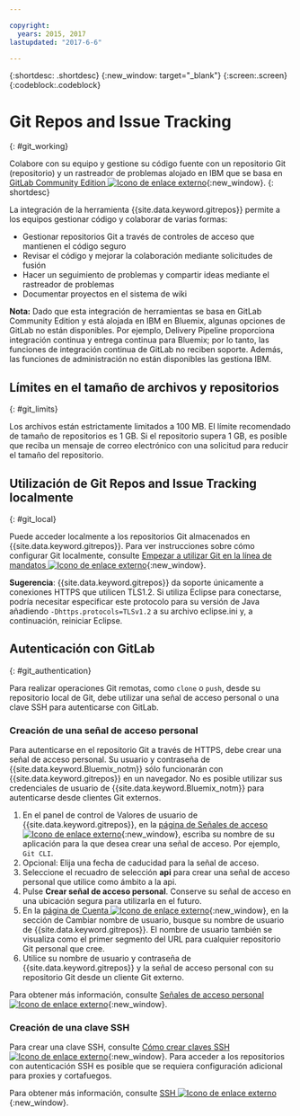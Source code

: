 ```yaml
---

copyright:
  years: 2015, 2017
lastupdated: "2017-6-6"

---
```


{:shortdesc: .shortdesc}
{:new_window: target="_blank"}
{:screen:.screen}
{:codeblock:.codeblock}

# Git Repos and Issue Tracking
{: #git_working}

Colabore con su equipo y gestione su código fuente con un repositorio Git (repositorio) y un rastreador de problemas alojado en IBM que se basa en [GitLab Community Edition ![Icono de enlace externo](../../icons/launch-glyph.svg "Icono de enlace externo")](https://about.gitlab.com/){:new_window}.
{: shortdesc}

La integración de la herramienta {{site.data.keyword.gitrepos}} permite a los equipos gestionar código y colaborar de varias formas:
   * Gestionar repositorios Git a través de controles de acceso que mantienen el código seguro
   * Revisar el código y mejorar la colaboración mediante solicitudes de fusión
   * Hacer un seguimiento de problemas y compartir ideas mediante el rastreador de problemas
   * Documentar proyectos en el sistema de wiki

**Nota:** Dado que esta integración de herramientas se basa en GitLab Community Edition y está alojada en IBM en Bluemix, algunas opciones de GitLab no están disponibles. Por ejemplo, Delivery Pipeline proporciona integración continua y entrega continua para Bluemix; por lo tanto, las funciones de integración continua de GitLab no reciben soporte. Además, las funciones de administración no están disponibles las gestiona IBM.

## Límites en el tamaño de archivos y repositorios
{: #git_limits}

Los archivos están estrictamente limitados a 100 MB. El límite recomendado de tamaño de repositorios es 1 GB. Si el repositorio supera 1 GB, es posible que reciba un mensaje de correo electrónico con una solicitud para reducir el tamaño del repositorio.

## Utilización de Git Repos and Issue Tracking localmente
{: #git_local}

Puede acceder localmente a los repositorios Git almacenados en {{site.data.keyword.gitrepos}}. Para ver instrucciones sobre cómo configurar Git localmente, consulte [Empezar a utilizar Git en la línea de mandatos ![Icono de enlace externo](../../icons/launch-glyph.svg "Icono de enlace externo")](https://git.ng.bluemix.net/help/gitlab-basics/start-using-git){:new_window}.

**Sugerencia**: {{site.data.keyword.gitrepos}} da soporte únicamente a conexiones HTTPS que utilicen TLS1.2. 
Si utiliza Eclipse para conectarse, podría necesitar especificar este protocolo para su versión de Java añadiendo `-Dhttps.protocols=TLSv1.2` a su archivo eclipse.ini y, a continuación, reiniciar Eclipse. 

## Autenticación con GitLab  
{: #git_authentication}

Para realizar operaciones Git remotas, como `clone` o `push`, desde su repositorio local de Git, debe utilizar una señal de acceso personal o una clave SSH para autenticarse con GitLab.

### Creación de una señal de acceso personal  
Para autenticarse en el repositorio Git a través de HTTPS, debe crear una señal de acceso personal. Su usuario y contraseña de {{site.data.keyword.Bluemix_notm}} sólo funcionarán con {{site.data.keyword.gitrepos}} en un navegador. No es posible utilizar sus credenciales de usuario de {{site.data.keyword.Bluemix_notm}} para autenticarse desde clientes Git externos. 

1. En el panel de control de Valores de usuario de {{site.data.keyword.gitrepos}}, en la [página de Señales de acceso ![Icono de enlace externo](../../icons/launch-glyph.svg "Icono de enlace externo")](https://git.ng.bluemix.net/profile/personal_access_tokens?cm_sp=dw-bluemix-_-nospace-_-answers){:new_window}, escriba su nombre de su aplicación para la que desea crear una señal de acceso. Por ejemplo, `Git CLI`.
1. Opcional: Elija una fecha de caducidad para la señal de acceso. 
1. Seleccione el recuadro de selección **api** para crear una señal de acceso personal que utilice como ámbito a la api. 
1. Pulse **Crear señal de acceso personal**. Conserve su señal de acceso en una ubicación segura para utilizarla en el futuro. 
1. En la [página de Cuenta ![Icono de enlace externo](../../icons/launch-glyph.svg "Icono de enlace externo")](https://git.ng.bluemix.net/profile/account?cm_sp=dw-bluemix-_-nospace-_-answers){:new_window}, en la sección de Cambiar nombre de usuario, busque su nombre de usuario de {{site.data.keyword.gitrepos}}. El nombre de usuario también se visualiza como el primer segmento del URL para cualquier repositorio Git personal que cree. 
1. Utilice su nombre de usuario y contraseña de {{site.data.keyword.gitrepos}} y la señal de acceso personal con su repositorio Git desde un cliente Git externo. 

Para obtener más información, consulte [Señales de acceso personal ![Icono de enlace externo](../../icons/launch-glyph.svg "Icono de enlace externo")](https://git.ng.bluemix.net/help/api/README.html#personal-access-tokens){:new_window}.

### Creación de una clave SSH  
Para crear una clave SSH, consulte [Cómo crear claves SSH ![Icono de enlace externo](../../icons/launch-glyph.svg "Icono de enlace externo")](https://git.ng.bluemix.net/help/gitlab-basics/create-your-ssh-keys){:new_window}. Para acceder a los repositorios con autenticación SSH es posible que se requiera configuración adicional para proxies y cortafuegos.

Para obtener más información, consulte [SSH ![Icono de enlace externo](../../icons/launch-glyph.svg "Icono de enlace externo")](https://git.ng.bluemix.net/help/ssh/README){:new_window}.
